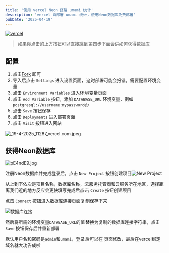 ```yaml
---
title: '使用 vercel Neon 搭建 umami 统计'
description: 'vercel 自部署 umami 统计，使用Neon数据库免费部署'
pubDate: '2025-04-19'
---
```


[![vercel](https://vercel.com/button)](https://vercel.com/new/clone?repository-url=https%3A%2F%2Fgithub.com%2Fumami-software%2Fumami&env=DATABASE_URL)

> 如果你点击的上方按钮可以直接跳到第四步下面会讲如何获得数据库

## 配置

1. 点击[Fork](https://github.com/umami-software/umami/fork) 即可
2. 导入后点击 `Settings` 进入设置页面，这时部署可能会报错，需要配置环境变量
3. 点击 `Environment Variables` 进入环境变量页面
4. 点击 `Add Variable` 按钮，添加 `DATABASE_URL` 环境变量，例如 `postgresql://username:mypassword@/`
5. 点击 `Save` 按钮保存
6. 点击 `Deployments` 进入部署页面
7. 点击 `Visit` 按钮进入网站

![_19-4-2025_11287_vercel.com.jpeg](https://s2.loli.net/2025/04/19/s2YZTnUehKGuH5g.jpg)

## 获得Neon数据库

![pE4ndE9.jpg](https://s21.ax1x.com/2025/04/19/pE4ndE9.jpg)

 注册Neon数据库并完成登录后，点击 `New Project` 按钮创建项目![New Project](https://s21.ax1x.com/2025/04/19/pE4nfUA.png)

从上到下依次是项目名称，数据库名称，云服务托管商和云服务所在地区，选择距离我们近的地方反应会更快填写完成后点击 `Create` 按钮创建项目

点击 `Connect` 按钮进入数据库连接页面复制保存下来

![数据库连接](https://s21.ax1x.com/2025/04/19/pE4n5Ct.png)

然后将所需的环境变量`DATABASE_URL`的值替换为复制的数据库连接字符串，点击 `Save` 按钮保存后并重新部署

默认用户名和密码是`admin`和`umami`，登录后可以在  页面修改，最后在vercel绑定域名就大功告成啦
